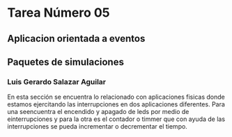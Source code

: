 # Tarea Número 05
## Aplicacion orientada a eventos
## Paquetes de simulaciones
### Luis Gerardo Salazar Aguilar

En esta sección se encuentra lo relacionado con aplicaciones fisicas donde estamos ejercitando las interrupciones en dos aplicaciones diferentes.
Para una seencuentra el encendido y apagado de leds por medio de einterrupciones y para la otra es el contador o timmer que con ayuda de las interrupciones se pueda incrementar o decrementar el tiempo.

